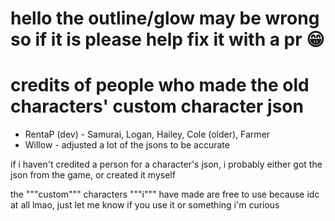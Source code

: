 # hello the outline/glow may be wrong so if it is please help fix it with a pr 😁

# credits of people who made the old characters' custom character json

- RentaP (dev) - Samurai, Logan, Hailey, Cole (older), Farmer
- Willow - adjusted a lot of the jsons to be accurate

if i haven't credited a person for a character's json, i probably either got the json from the game, or created it myself

the """custom""" characters """i""" have made are free to use because idc at all lmao, just let me know if you use it or something i'm curious